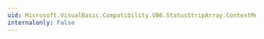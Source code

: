 ```yaml
---
uid: Microsoft.VisualBasic.Compatibility.VB6.StatusStripArray.ContextMenuChanged
internalonly: False
---
```

